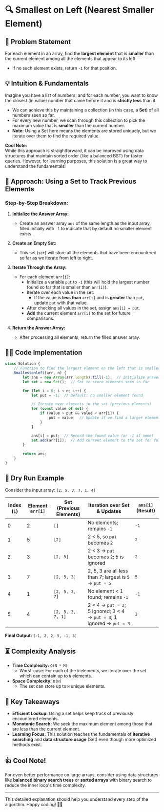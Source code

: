 # 🔍 Smallest on Left (Nearest Smaller Element)

## 📌 Problem Statement
For each element in an array, find the **largest element** that is **smaller** than the current element among all the elements that appear to its left.  
- If no such element exists, return `-1` for that position.

## 💡 Intuition & Fundamentals
Imagine you have a list of numbers, and for each number, you want to know the closest (in value) number that came before it and is **strictly less** than it.  
- We can achieve this by maintaining a collection (in this case, a **Set**) of all numbers seen so far.
- For every new number, we scan through this collection to pick the maximum value that is **smaller** than the current number.
- **Note:** Using a Set here means the elements are stored uniquely, but we iterate over them to find the required value.

**Cool Note:**  
While this approach is straightforward, it can be improved using data structures that maintain sorted order (like a balanced BST) for faster queries. However, for learning purposes, this solution is a great way to understand the fundamentals!

## 🚀 Approach: Using a Set to Track Previous Elements

### Step-by-Step Breakdown:
1. **Initialize the Answer Array:**
   - Create an answer array `ans` of the same length as the input array, filled initially with `-1` to indicate that by default no smaller element exists.

2. **Create an Empty Set:**
   - This set (`set`) will store all the elements that have been encountered so far as we iterate from left to right.

3. **Iterate Through the Array:**
   - For each element `arr[i]`:
     - Initialize a variable `put` to `-1` (this will hold the largest number found so far that is smaller than `arr[i]`).
     - Iterate over each value in the set:
       - If the value is **less than** `arr[i]` and is **greater** than `put`, update `put` with that value.
     - After checking all values in the set, assign `ans[i] = put`.
     - **Add** the current element `arr[i]` to the set for future comparisons.

4. **Return the Answer Array:**
   - After processing all elements, return the filled answer array.

## 👨‍💻 Code Implementation
```javascript
class Solution {
    // Function to find the largest element on the left that is smaller than the current element.
    Smallestonleft(arr, n) {
        let ans = new Array(arr.length).fill(-1);  // Initialize answer array with -1
        let set = new Set();  // Set to store elements seen so far

        for (let i = 0; i < n; i++) {
            let put = -1;  // Default: no smaller element found

            // Iterate over elements in the set (previous elements)
            for (const value of set) {
                if (value > put && value < arr[i]) {
                    put = value;  // Update if we find a larger element that is still less than arr[i]
                }
            }

            ans[i] = put;  // Record the found value (or -1 if none)
            set.add(arr[i]);  // Add current element to the set for future iterations
        }
        
        return ans;
    }
}
```

## 📜 Dry Run Example
Consider the input array: `[2, 5, 3, 7, 1, 4]`

| Index (`i`) | Element `arr[i]` | Set (Previous Elements)   | Iteration over Set & Updates                         | `ans[i]` (Result) |
|-------------|------------------|---------------------------|------------------------------------------------------|-------------------|
| 0           | 2                | `[]`                      | No elements; remains `-1`                            | `-1`              |
| 1           | 5                | `[2]`                     | 2 < 5, so `put` becomes `2`                          | `2`               |
| 2           | 3                | `[2, 5]`                  | 2 < 3 → `put` becomes `2`; 5 is ignored               | `2`               |
| 3           | 7                | `[2, 5, 3]`               | 2, 5, 3 are all less than 7; largest is `5` → `put = 5`| `5`               |
| 4           | 1                | `[2, 5, 3, 7]`            | No element < 1 found; remains `-1`                   | `-1`              |
| 5           | 4                | `[2, 5, 3, 7, 1]`         | 2 < 4 → `put = 2`; 5 ignored; 3 < 4 → `put = 3`; 1 ignored → `put = 3`| `3`  |

**Final Output:** `[-1, 2, 2, 5, -1, 3]`

## ⏳ Complexity Analysis
- **Time Complexity:** `O(N * M)`  
  - Worst-case: For each of the `N` elements, we iterate over the set which can contain up to `N` elements.  
- **Space Complexity:** `O(N)`  
  - The set can store up to `N` unique elements.

## 🎯 Key Takeaways
- **Efficient Lookup:** Using a set helps keep track of previously encountered elements.
- **Monotonic Search:** We seek the maximum element among those that are less than the current element.
- **Learning Focus:** This solution teaches the fundamentals of **iterative searching** and **data structure usage** (Set) even though more optimized methods exist.

## 👍 Cool Note!
For even better performance on large arrays, consider using data structures like **balanced binary search trees** or **sorted arrays** with binary search to reduce the inner loop's time complexity.

---
This detailed explanation should help you understand every step of the algorithm. Happy coding! 🚀😊

